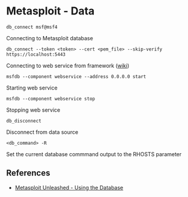 # Metasploit - Data

```
db_connect msf@msf4
```

Connecting to Metasploit database

```
db_connect --token <token> --cert <pem_file> --skip-verify https://localhost:5443
```

Connecting to web service from framework ([wiki](https://github.com/rapid7/metasploit-framework/wiki/Metasploit-Web-Service))

```
msfdb --component webservice --address 0.0.0.0 start
```

Starting web service

```
msfdb --component webservice stop
```

Stopping web service

```
db_disconnect
```

Disconnect from data source

```
<db_command> -R
```

Set the current database commmand output to the RHOSTS parameter

## References
* [Metasploit Unleashed - Using the Database](https://www.offsec.com/metasploit-unleashed/using-databases/)
